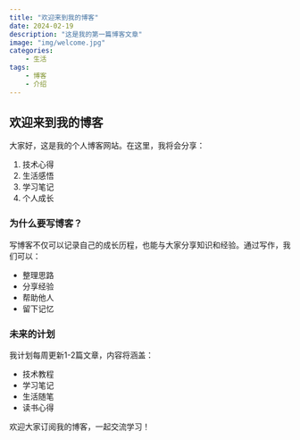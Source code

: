 ```yaml
---
title: "欢迎来到我的博客"
date: 2024-02-19
description: "这是我的第一篇博客文章"
image: "img/welcome.jpg"
categories:
    - 生活
tags:
    - 博客
    - 介绍
---
```


## 欢迎来到我的博客

大家好，这是我的个人博客网站。在这里，我将会分享：

1. 技术心得
2. 生活感悟
3. 学习笔记
4. 个人成长

### 为什么要写博客？

写博客不仅可以记录自己的成长历程，也能与大家分享知识和经验。通过写作，我们可以：

- 整理思路
- 分享经验
- 帮助他人
- 留下记忆

### 未来的计划

我计划每周更新1-2篇文章，内容将涵盖：

- 技术教程
- 学习笔记
- 生活随笔
- 读书心得

欢迎大家订阅我的博客，一起交流学习！ 